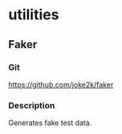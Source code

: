 # utilities

## Faker

### Git
https://github.com/joke2k/faker

### Description
Generates fake test data.
